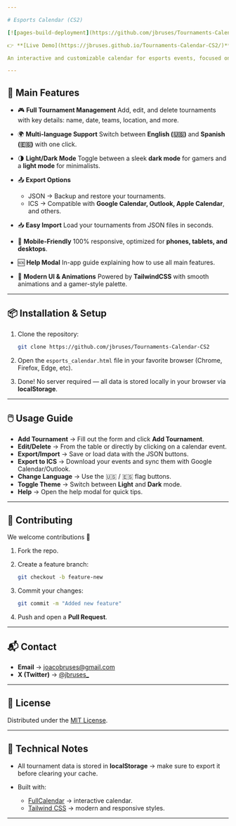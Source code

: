 ```yaml
---

# Esports Calendar (CS2)  

[![pages-build-deployment](https://github.com/jbruses/Tournaments-Calendar-CS2/actions/workflows/pages/pages-build-deployment/badge.svg)](https://jbruses.github.io/Tournaments-Calendar-CS2/)  

👉 **[Live Demo](https://jbruses.github.io/Tournaments-Calendar-CS2/)**  

An interactive and customizable calendar for esports events, focused on Counter-Strike 2 (CS2). This project allows you to add, edit, and manage tournaments, with support for multiple languages and a modern design adaptable to light/dark modes. Now fully mobile-friendly for use on any device!

---
```


## 🚀 Main Features

* 🎮 **Full Tournament Management**
  Add, edit, and delete tournaments with key details: name, date, teams, location, and more.

* 🌍 **Multi-language Support**
  Switch between **English (🇺🇸)** and **Spanish (🇪🇸)** with one click.

* 🌗 **Light/Dark Mode**
  Toggle between a sleek **dark mode** for gamers and a **light mode** for minimalists.

* 📤 **Export Options**

  * JSON → Backup and restore your tournaments.
  * ICS → Compatible with **Google Calendar, Outlook, Apple Calendar**, and others.

* 📥 **Easy Import**
  Load your tournaments from JSON files in seconds.

* 📱 **Mobile-Friendly**
  100% responsive, optimized for **phones, tablets, and desktops**.

* 🆘 **Help Modal**
  In-app guide explaining how to use all main features.

* 🎨 **Modern UI & Animations**
  Powered by **TailwindCSS** with smooth animations and a gamer-style palette.

---

## 📦 Installation & Setup

1. Clone the repository:

   ```bash
   git clone https://github.com/jbruses/Tournaments-Calendar-CS2
   ```
2. Open the `esports_calendar.html` file in your favorite browser (Chrome, Firefox, Edge, etc).
3. Done! No server required — all data is stored locally in your browser via **localStorage**.

---

## 🖱️ Usage Guide

* **Add Tournament** → Fill out the form and click **Add Tournament**.
* **Edit/Delete** → From the table or directly by clicking on a calendar event.
* **Export/Import** → Save or load data with the JSON buttons.
* **Export to ICS** → Download your events and sync them with Google Calendar/Outlook.
* **Change Language** → Use the 🇺🇸 / 🇪🇸 flag buttons.
* **Toggle Theme** → Switch between **Light** and **Dark** mode.
* **Help** → Open the help modal for quick tips.

---

## 🤝 Contributing

We welcome contributions 🚀

1. Fork the repo.
2. Create a feature branch:

   ```bash
   git checkout -b feature-new
   ```
3. Commit your changes:

   ```bash
   git commit -m "Added new feature"
   ```
4. Push and open a **Pull Request**.

---

## 📬 Contact

* **Email** → [joacobruses@gmail.com](mailto:joacobruses@gmail.com)
* **X (Twitter)** → [@jbruses\_](https://x.com/jbruses_)

---

## 📄 License

Distributed under the [MIT License](LICENSE).

---

## 🔎 Technical Notes

* All tournament data is stored in **localStorage** → make sure to export it before clearing your cache.
* Built with:

  * [FullCalendar](https://fullcalendar.io/) → interactive calendar.
  * [Tailwind CSS](https://tailwindcss.com/) → modern and responsive styles.

---
